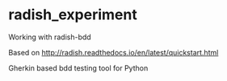 # radish_experiment
Working with radish-bdd

Based on http://radish.readthedocs.io/en/latest/quickstart.html

Gherkin based bdd testing tool for Python
